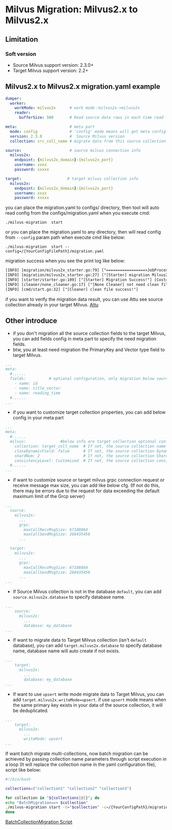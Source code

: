 # Milvus Migration: Milvus2.x to Milvus2.x

## Limitation

### Soft version

- Source Milvus support version:  2.3.0+
- Target Milvus support version: 2.2+


## Milvus2.x to Milvus2.x migration.yaml example

```yaml
dumper:
  worker:
    workMode: milvus2x      # work mode：milvus2x->milvus2x
    reader:
      bufferSize: 500       # Read source data rows in each time read from Source Milvus.

meta:                       # meta part
  mode: config              # 'config' mode means will get meta config from this config file itself.
  version: 2.3.0            #  Source Milvus version
  collection: src_coll_name # migrate data from this source collection

source:                     # source milvus connection info
  milvus2x:
    endpoint: {milvus2x_domain}:{milvus2x_port}
    username: xxxx
    password: xxxxx

target:                    # target milvus collection info
  milvus2x:
    endpoint: {milvus2x_domain}:{milvus2x_port}
    username: xxxx
    password: xxxxx
```

you can place the migration.yaml to configs/ directory, then tool will auto read config from the configs/migration.yaml
when you execute cmd:

```shell
./milvus-migration  start
```

or you can place the migration.yaml to any directory, then will read config from `--config` param path when execute cmd
like below:

```shell
./milvus-migration  start --config=/{YourConfigFilePath}/migration.yaml
```
migration success when you see the print log like below:
```html
[INFO] [migration/milvus2x_starter.go:79] ["=================>JobProcess!"] [Percent=100]
[INFO] [migration/milvus2x_starter.go:27] ["[Starter] migration Milvus2X to Milvus2X finish!!!"] [Cost=94.877717375]
[INFO] [starter/starter.go:109] ["[Starter] Migration Success!"] [Cost=94.878243583]
[INFO] [cleaner/none_cleaner.go:17] ["[None Cleaner] not need clean files"] [mode=]
[INFO] [cmd/start.go:32] ["[Cleaner] clean file success!"]
```
if you want to verify the migration data result, you can use Attu see source collection already in your target Milvus. [Attu](https://github.com/zilliztech/attu)  

## Other introduce
- if you don't migration all the source collection fields to the target Milvus, you can add fields config in meta part to specify the need migration fields.
- btw, you at least need migration the PrimaryKey and Vector type field to target Milvus.
```yaml
...
meta:
  #......
  fields:          # optional configuration, only migration below source collection fields to target milvus:
    - name: id
    - name: title_vector
    - name: reading_time
  #......
...
```
- if you want to customize target collection properties, you can add below config in your meta part
```yaml
...
meta:
  #......
  milvus:               #below info are target collection optional configuration:
    collection: target_coll_name  # If not, the source collection name will be used.
    closeDynamicField: false      # If not, the source collection DynamicField prop will be used.
    shardNum: 2                   # If not, the source collection ShardNum prop will be used.
    consistencyLevel: Customized  # If not, the source collection consistencyLevel prop will be used.
  #......  
...
```
- if want to customize source or target milvus grpc connection request or receive message max size, you can add like below cfg. (If not do this, there may be errors due to the request for data exceeding the default maximum limit of the Grcp server)
```yaml
...
  source:                     
    milvus2x:
      ...
      grpc:
        maxCallRecvMsgSize: 67108864
        maxCallSendMsgSize: 268435456
      ...

  target:                    
    milvus2x:
      ...
      grpc:
        maxCallRecvMsgSize: 67108864
        maxCallSendMsgSize: 268435456
      ...
...
```

- If Source Milvus collection is not in the database `default`, you can add `source.milvus2x.database` to specify database name.
```yaml
...
    source:
      milvus2x:
        ...
        database: my_database
...
```  
- If want to migrate data to Target Milvus collection (isn't `default` database), you can add `target.milvus2x.database` to specify database name, database name will auto create if not exists. 
```yaml
...
    target:
      milvus2x:
        ...
        database: my_database
...
```
- If want to use `upsert` write mode migrate data to Target Milvus, you can add `target.milvus2x.writeMode=upsert`. if use `upsert` mode means when the same primary key exists in your data of the source collection, it will be deduplicated.
```yaml
...
    target:
      milvus2x:
        ...
        writeMode: upsert
...
```

If want batch migrate multi-collections, now batch migration can be achieved by passing collection name parameters through script execution in a loop (It will replace the collection name in the yaml configuration file), script like below: 
```bash
#!/bin/bash

collections=("collection1" "collection2" "collection3")

for collection in "${collections[@]}"; do
echo "BatchMigration==> $collection"
./milvus-migration start -t="$collection" -c=/{YourConfigPath}/migration.yml
done
```
[BatchCollectionMigration Script](https://github.com/zilliztech/milvus-migration/blob/main/testfiles/milvus2x/batch_collection_migration.sh)